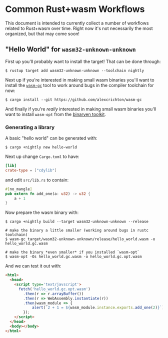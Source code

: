 # Common Rust+wasm Workflows

This document is intended to currently collect a number of workflows related to
Rust+wasm over time. Right now it's not necessarily the most organized, but that
may come soon!

## "Hello World" for `wasm32-unknown-unknown`

First up you'll probably want to install the target! That can be done through:

```
$ rustup target add wasm32-unknown-unknown --toolchain nightly
```

Next up if you're interested in making small wasm binaries you'll want to
install the [`wasm-gc`](https://github.com/alexcrichton/wasm-gc) tool to work
around bugs in the compiler toolchain for now:

```
$ cargo install --git https://github.com/alexcrichton/wasm-gc
```

And finally if you're *really* interested in making small wasm binaries you'll
want to install `wasm-opt` from the [binaryen
toolkit](https://github.com/WebAssembly/binaryen).

### Generating a library

A basic "hello world" can be generated with:

```
$ cargo +nightly new hello-world
```

Next up change `Cargo.toml` to have:

```toml
[lib]
crate-type = ["cdylib"]
```

and edit `src/lib.rs` to contain:

```rust
#[no_mangle]
pub extern fn add_one(a: u32) -> u32 {
    a + 1
}
```

Now prepare the wasm binary with:

```
$ cargo +nightly build --target wasm32-unknown-unknown --release

# make the binary a little smaller (working around bugs in rustc toolchain)
$ wasm-gc target/wasm32-unknown-unknown/release/hello_world.wasm -o hello_world.gc.wasm

# make the binary *even smaller* if you installed `wasm-opt`
$ wasm-opt -Os hello_world.gc.wasm -o hello_world.gc.opt.wasm
```

And we can test it out with:

```html
<html>
  <head>
    <script type='text/javscript'>
      fetch('hello_world.gc.opt.wasm')
        .then(r => r.arrayBuffer())
        .then(r => WebAssembly.instantiate(r))
        .then(wasm_module => {
            alert(`2 + 1 = ${wasm_module.instance.exports.add_one(2)}`);
        });
    </script>
  </head>
  <body></body>
</html>
```

